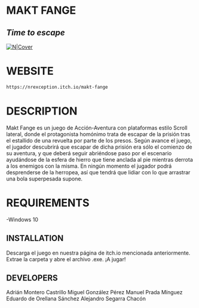# MAKT FANGE
## _Time to escape_

[![N|Cover](https://cdn.discordapp.com/attachments/760791096954454046/846683351460741151/maktfangecover.jpeg)](https://nodesource.com/products/nsolid)
# WEBSITE
```sh
https://nrexception.itch.io/makt-fange
```
# DESCRIPTION
Makt Fange es un juego de Acción-Aventura con plataformas estilo Scroll lateral, donde el protagonista homónimo trata de escapar de la prisión tras el estallido de una revuelta por parte de los presos. Según avance el juego, el jugador descubrirá que escapar de dicha prisión era sólo el comienzo de su aventura, y que deberá seguir abriéndose paso por el escenario ayudándose de la esfera de hierro que tiene anclada al pie mientras derrota a los enemigos con la misma. En ningún momento el jugador podrá desprenderse de la herropea, así que tendrá que lidiar con lo que arrastrar una bola superpesada supone.

# REQUIREMENTS
-Windows 10


## INSTALLATION
Descarga el juego en nuestra página de itch.io mencionada anteriormente. Extrae la carpeta y abre el archivo .exe. ¡A jugar!


## DEVELOPERS
Adrián Montero Castrillo
Miguel González Pérez
Manuel Prada Mínguez
Eduardo de Orellana Sánchez
Alejandro Segarra Chacón


